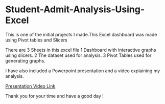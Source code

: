 # Student-Admit-Analysis-Using-Excel
 This is one of the initial projects I made.This Excel dashboard was made using Pivot tables and Slicers

There are 3 Sheets in this excel file
1 Dashboard with interactive graphs using slicers.
2 The dataset used for analysis.
3 Pivot Tables used for generating graphs.

I have also included a Powerpoint presentation and a video explaining my analysis.

[Presentation Video Link](https://drive.google.com/open?id=1pljphaJNT9jBiZAYbJzDfwI6aYEYnv3S)


Thank you for your time and have a good day !
